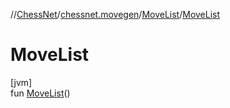 //[ChessNet](../../../index.md)/[chessnet.movegen](../index.md)/[MoveList](index.md)/[MoveList](-move-list.md)

# MoveList

[jvm]\
fun [MoveList](-move-list.md)()
